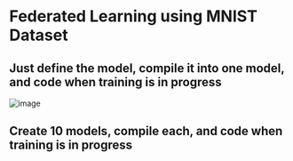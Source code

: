 # Federated Learning using MNIST Dataset
## Just define the model, compile it into one model, and code when training is in progress
![image](https://github.com/hic9507/federated_learning/assets/65755028/e1771616-6ef1-4324-9773-e84fa325b2d2)

## Create 10 models, compile each, and code when training is in progress
